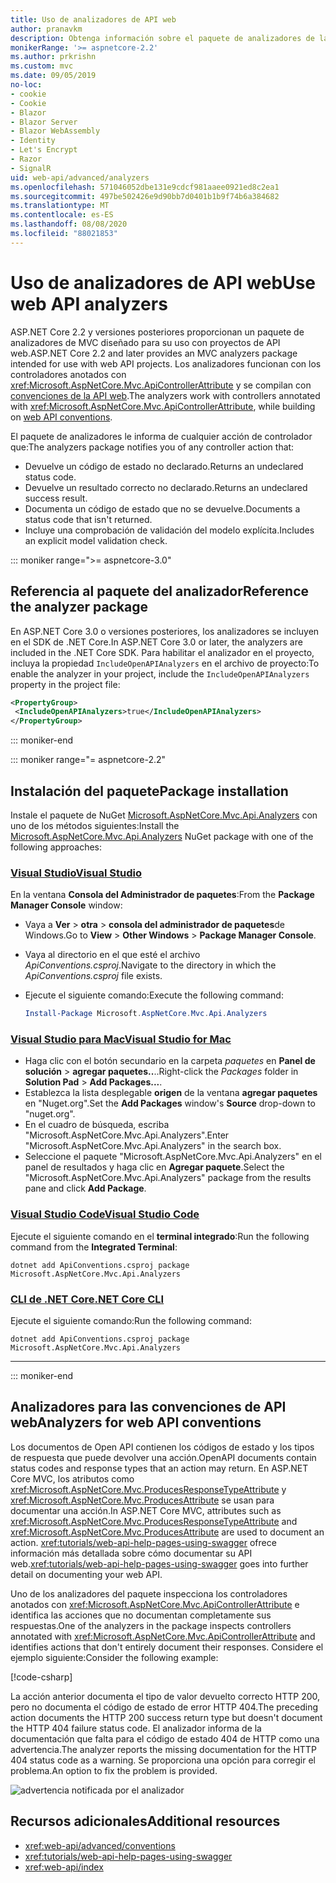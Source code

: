 ```yaml
---
title: Uso de analizadores de API web
author: pranavkm
description: Obtenga información sobre el paquete de analizadores de la API web de ASP.NET Core MVC.
monikerRange: '>= aspnetcore-2.2'
ms.author: prkrishn
ms.custom: mvc
ms.date: 09/05/2019
no-loc:
- cookie
- Cookie
- Blazor
- Blazor Server
- Blazor WebAssembly
- Identity
- Let's Encrypt
- Razor
- SignalR
uid: web-api/advanced/analyzers
ms.openlocfilehash: 571046052dbe131e9cdcf981aaee0921ed8c2ea1
ms.sourcegitcommit: 497be502426e9d90bb7d0401b1b9f74b6a384682
ms.translationtype: MT
ms.contentlocale: es-ES
ms.lasthandoff: 08/08/2020
ms.locfileid: "88021853"
---
```

# <a name="use-web-api-analyzers"></a><span data-ttu-id="bb6b1-103">Uso de analizadores de API web</span><span class="sxs-lookup"><span data-stu-id="bb6b1-103">Use web API analyzers</span></span>

<span data-ttu-id="bb6b1-104">ASP.NET Core 2.2 y versiones posteriores proporcionan un paquete de analizadores de MVC diseñado para su uso con proyectos de API web.</span><span class="sxs-lookup"><span data-stu-id="bb6b1-104">ASP.NET Core 2.2 and later provides an MVC analyzers package intended for use with web API projects.</span></span> <span data-ttu-id="bb6b1-105">Los analizadores funcionan con los controladores anotados con <xref:Microsoft.AspNetCore.Mvc.ApiControllerAttribute> y se compilan con [convenciones de la API web](xref:web-api/advanced/conventions).</span><span class="sxs-lookup"><span data-stu-id="bb6b1-105">The analyzers work with controllers annotated with <xref:Microsoft.AspNetCore.Mvc.ApiControllerAttribute>, while building on [web API conventions](xref:web-api/advanced/conventions).</span></span>

<span data-ttu-id="bb6b1-106">El paquete de analizadores le informa de cualquier acción de controlador que:</span><span class="sxs-lookup"><span data-stu-id="bb6b1-106">The analyzers package notifies you of any controller action that:</span></span>

* <span data-ttu-id="bb6b1-107">Devuelve un código de estado no declarado.</span><span class="sxs-lookup"><span data-stu-id="bb6b1-107">Returns an undeclared status code.</span></span>
* <span data-ttu-id="bb6b1-108">Devuelve un resultado correcto no declarado.</span><span class="sxs-lookup"><span data-stu-id="bb6b1-108">Returns an undeclared success result.</span></span>
* <span data-ttu-id="bb6b1-109">Documenta un código de estado que no se devuelve.</span><span class="sxs-lookup"><span data-stu-id="bb6b1-109">Documents a status code that isn't returned.</span></span>
* <span data-ttu-id="bb6b1-110">Incluye una comprobación de validación del modelo explícita.</span><span class="sxs-lookup"><span data-stu-id="bb6b1-110">Includes an explicit model validation check.</span></span>

::: moniker range=">= aspnetcore-3.0"

## <a name="reference-the-analyzer-package"></a><span data-ttu-id="bb6b1-111">Referencia al paquete del analizador</span><span class="sxs-lookup"><span data-stu-id="bb6b1-111">Reference the analyzer package</span></span>

<span data-ttu-id="bb6b1-112">En ASP.NET Core 3.0 o versiones posteriores, los analizadores se incluyen en el SDK de .NET Core.</span><span class="sxs-lookup"><span data-stu-id="bb6b1-112">In ASP.NET Core 3.0 or later, the analyzers are included in the .NET Core SDK.</span></span> <span data-ttu-id="bb6b1-113">Para habilitar el analizador en el proyecto, incluya la propiedad `IncludeOpenAPIAnalyzers` en el archivo de proyecto:</span><span class="sxs-lookup"><span data-stu-id="bb6b1-113">To enable the analyzer in your project, include the `IncludeOpenAPIAnalyzers` property in the project file:</span></span>

```xml
<PropertyGroup>
 <IncludeOpenAPIAnalyzers>true</IncludeOpenAPIAnalyzers>
</PropertyGroup>
```

::: moniker-end

::: moniker range="= aspnetcore-2.2"

## <a name="package-installation"></a><span data-ttu-id="bb6b1-114">Instalación del paquete</span><span class="sxs-lookup"><span data-stu-id="bb6b1-114">Package installation</span></span>

<span data-ttu-id="bb6b1-115">Instale el paquete de NuGet [Microsoft.AspNetCore.Mvc.Api.Analyzers](https://www.nuget.org/packages/Microsoft.AspNetCore.Mvc.Api.Analyzers) con uno de los métodos siguientes:</span><span class="sxs-lookup"><span data-stu-id="bb6b1-115">Install the [Microsoft.AspNetCore.Mvc.Api.Analyzers](https://www.nuget.org/packages/Microsoft.AspNetCore.Mvc.Api.Analyzers) NuGet package with one of the following approaches:</span></span>

### <a name="visual-studio"></a>[<span data-ttu-id="bb6b1-116">Visual Studio</span><span class="sxs-lookup"><span data-stu-id="bb6b1-116">Visual Studio</span></span>](#tab/visual-studio)

<span data-ttu-id="bb6b1-117">En la ventana **Consola del Administrador de paquetes**:</span><span class="sxs-lookup"><span data-stu-id="bb6b1-117">From the **Package Manager Console** window:</span></span>
  * <span data-ttu-id="bb6b1-118">Vaya a **Ver** > **otra** > **consola del administrador de paquetes**de Windows.</span><span class="sxs-lookup"><span data-stu-id="bb6b1-118">Go to **View** > **Other Windows** > **Package Manager Console**.</span></span>
  * <span data-ttu-id="bb6b1-119">Vaya al directorio en el que esté el archivo *ApiConventions.csproj*.</span><span class="sxs-lookup"><span data-stu-id="bb6b1-119">Navigate to the directory in which the *ApiConventions.csproj* file exists.</span></span>
  * <span data-ttu-id="bb6b1-120">Ejecute el siguiente comando:</span><span class="sxs-lookup"><span data-stu-id="bb6b1-120">Execute the following command:</span></span>

    ```powershell
    Install-Package Microsoft.AspNetCore.Mvc.Api.Analyzers
    ```

### <a name="visual-studio-for-mac"></a>[<span data-ttu-id="bb6b1-121">Visual Studio para Mac</span><span class="sxs-lookup"><span data-stu-id="bb6b1-121">Visual Studio for Mac</span></span>](#tab/visual-studio-mac)

* <span data-ttu-id="bb6b1-122">Haga clic con el botón secundario en la carpeta *paquetes* en **Panel de solución** > **agregar paquetes..**..</span><span class="sxs-lookup"><span data-stu-id="bb6b1-122">Right-click the *Packages* folder in **Solution Pad** > **Add Packages...**.</span></span>
* <span data-ttu-id="bb6b1-123">Establezca la lista desplegable **origen** de la ventana **agregar paquetes** en "Nuget.org".</span><span class="sxs-lookup"><span data-stu-id="bb6b1-123">Set the **Add Packages** window's **Source** drop-down to "nuget.org".</span></span>
* <span data-ttu-id="bb6b1-124">En el cuadro de búsqueda, escriba "Microsoft.AspNetCore.Mvc.Api.Analyzers".</span><span class="sxs-lookup"><span data-stu-id="bb6b1-124">Enter "Microsoft.AspNetCore.Mvc.Api.Analyzers" in the search box.</span></span>
* <span data-ttu-id="bb6b1-125">Seleccione el paquete "Microsoft.AspNetCore.Mvc.Api.Analyzers" en el panel de resultados y haga clic en **Agregar paquete**.</span><span class="sxs-lookup"><span data-stu-id="bb6b1-125">Select the "Microsoft.AspNetCore.Mvc.Api.Analyzers" package from the results pane and click **Add Package**.</span></span>

### <a name="visual-studio-code"></a>[<span data-ttu-id="bb6b1-126">Visual Studio Code</span><span class="sxs-lookup"><span data-stu-id="bb6b1-126">Visual Studio Code</span></span>](#tab/visual-studio-code)

<span data-ttu-id="bb6b1-127">Ejecute el siguiente comando en el **terminal integrado**:</span><span class="sxs-lookup"><span data-stu-id="bb6b1-127">Run the following command from the **Integrated Terminal**:</span></span>

```dotnetcli
dotnet add ApiConventions.csproj package Microsoft.AspNetCore.Mvc.Api.Analyzers
```

### <a name="net-core-cli"></a>[<span data-ttu-id="bb6b1-128">CLI de .NET Core</span><span class="sxs-lookup"><span data-stu-id="bb6b1-128">.NET Core CLI</span></span>](#tab/netcore-cli)

<span data-ttu-id="bb6b1-129">Ejecute el siguiente comando:</span><span class="sxs-lookup"><span data-stu-id="bb6b1-129">Run the following command:</span></span>

```dotnetcli
dotnet add ApiConventions.csproj package Microsoft.AspNetCore.Mvc.Api.Analyzers
```

---

::: moniker-end

## <a name="analyzers-for-web-api-conventions"></a><span data-ttu-id="bb6b1-130">Analizadores para las convenciones de API web</span><span class="sxs-lookup"><span data-stu-id="bb6b1-130">Analyzers for web API conventions</span></span>

<span data-ttu-id="bb6b1-131">Los documentos de Open API contienen los códigos de estado y los tipos de respuesta que puede devolver una acción.</span><span class="sxs-lookup"><span data-stu-id="bb6b1-131">OpenAPI documents contain status codes and response types that an action may return.</span></span> <span data-ttu-id="bb6b1-132">En ASP.NET Core MVC, los atributos como <xref:Microsoft.AspNetCore.Mvc.ProducesResponseTypeAttribute> y <xref:Microsoft.AspNetCore.Mvc.ProducesAttribute> se usan para documentar una acción.</span><span class="sxs-lookup"><span data-stu-id="bb6b1-132">In ASP.NET Core MVC, attributes such as <xref:Microsoft.AspNetCore.Mvc.ProducesResponseTypeAttribute> and <xref:Microsoft.AspNetCore.Mvc.ProducesAttribute> are used to document an action.</span></span> <span data-ttu-id="bb6b1-133"><xref:tutorials/web-api-help-pages-using-swagger> ofrece información más detallada sobre cómo documentar su API web.</span><span class="sxs-lookup"><span data-stu-id="bb6b1-133"><xref:tutorials/web-api-help-pages-using-swagger> goes into further detail on documenting your web API.</span></span>

<span data-ttu-id="bb6b1-134">Uno de los analizadores del paquete inspecciona los controladores anotados con <xref:Microsoft.AspNetCore.Mvc.ApiControllerAttribute> e identifica las acciones que no documentan completamente sus respuestas.</span><span class="sxs-lookup"><span data-stu-id="bb6b1-134">One of the analyzers in the package inspects controllers annotated with <xref:Microsoft.AspNetCore.Mvc.ApiControllerAttribute> and identifies actions that don't entirely document their responses.</span></span> <span data-ttu-id="bb6b1-135">Considere el ejemplo siguiente:</span><span class="sxs-lookup"><span data-stu-id="bb6b1-135">Consider the following example:</span></span>

[!code-csharp[](conventions/sample/Controllers/ContactsController.cs?name=missing404docs&highlight=10)]

<span data-ttu-id="bb6b1-136">La acción anterior documenta el tipo de valor devuelto correcto HTTP 200, pero no documenta el código de estado de error HTTP 404.</span><span class="sxs-lookup"><span data-stu-id="bb6b1-136">The preceding action documents the HTTP 200 success return type but doesn't document the HTTP 404 failure status code.</span></span> <span data-ttu-id="bb6b1-137">El analizador informa de la documentación que falta para el código de estado 404 de HTTP como una advertencia.</span><span class="sxs-lookup"><span data-stu-id="bb6b1-137">The analyzer reports the missing documentation for the HTTP 404 status code as a warning.</span></span> <span data-ttu-id="bb6b1-138">Se proporciona una opción para corregir el problema.</span><span class="sxs-lookup"><span data-stu-id="bb6b1-138">An option to fix the problem is provided.</span></span>

![advertencia notificada por el analizador](conventions/_static/Analyzer.gif)

## <a name="additional-resources"></a><span data-ttu-id="bb6b1-140">Recursos adicionales</span><span class="sxs-lookup"><span data-stu-id="bb6b1-140">Additional resources</span></span>

* <xref:web-api/advanced/conventions>
* <xref:tutorials/web-api-help-pages-using-swagger>
* <xref:web-api/index>
